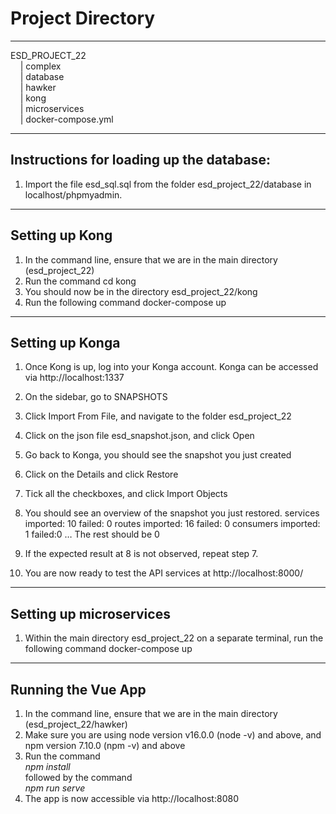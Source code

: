 # Project Directory
----------------------
ESD_PROJECT_22 <br/>
&nbsp;&nbsp;&nbsp;&nbsp;| complex <br/>
&nbsp;&nbsp;&nbsp;&nbsp;| database <br/>
&nbsp;&nbsp;&nbsp;&nbsp;| hawker <br/>
&nbsp;&nbsp;&nbsp;&nbsp;| kong <br/>
&nbsp;&nbsp;&nbsp;&nbsp;| microservices <br/>
&nbsp;&nbsp;&nbsp;&nbsp;| docker-compose.yml <br/>

----------------------
## Instructions for loading up the database:
1. Import the file esd_sql.sql from the folder esd_project_22/database in localhost/phpmyadmin.

----------------------
## Setting up Kong
1. In the command line, ensure that we are in the main directory (esd_project_22)
2. Run the command 
	cd kong 
3. You should now be in the directory esd_project_22/kong
4. Run the following command 
	docker-compose up

----------------------
## Setting up Konga
1. Once Kong is up, log into your Konga account. Konga can be accessed via http://localhost:1337
2. On the sidebar, go to SNAPSHOTS
3. Click Import From File, and navigate to the folder esd_project_22
4. Click on the json file esd_snapshot.json, and click Open
5. Go back to Konga, you should see the snapshot you just created
6. Click on the Details and click Restore
7. Tick all the checkboxes, and click Import Objects
8. You should see an overview of the snapshot you just restored.
	services	imported: 10	failed: 0
	routes		imported: 16	failed: 0
	consumers	imported: 1	failed:0
	…
	The rest should be 0

9. If the expected result at 8 is not observed, repeat step 7.
10. You are now ready to test the API services at http://localhost:8000/<route>

----------------------
## Setting up microservices
1. Within the main directory esd_project_22 on a separate terminal, run the following command
	docker-compose up 

----------------------
## Running the Vue App
1. In the command line, ensure that we are in the main directory (esd_project_22/hawker)
2. Make sure you are using node version v16.0.0 (node -v) and above, and npm version 7.10.0 (npm -v) and above
3. Run the command <br/>
	*npm install* <br/>
followed by the command <br/>
	*npm run serve* <br/>
4. The app is now accessible via http://localhost:8080
